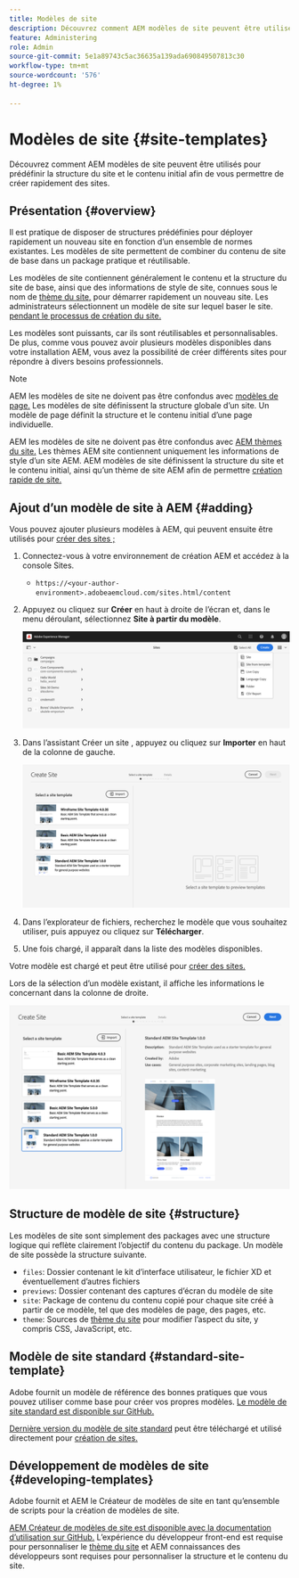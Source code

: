 ```yaml
---
title: Modèles de site
description: Découvrez comment AEM modèles de site peuvent être utilisés pour prédéfinir la structure du site et le contenu initial afin de vous permettre de créer rapidement des sites.
feature: Administering
role: Admin
source-git-commit: 5e1a89743c5ac36635a139ada690849507813c30
workflow-type: tm+mt
source-wordcount: '576'
ht-degree: 1%

---
```



# Modèles de site {#site-templates}

Découvrez comment AEM modèles de site peuvent être utilisés pour prédéfinir la structure du site et le contenu initial afin de vous permettre de créer rapidement des sites.

## Présentation {#overview}

Il est pratique de disposer de structures prédéfinies pour déployer rapidement un nouveau site en fonction d’un ensemble de normes existantes. Les modèles de site permettent de combiner du contenu de site de base dans un package pratique et réutilisable.

Les modèles de site contiennent généralement le contenu et la structure du site de base, ainsi que des informations de style de site, connues sous le nom de [thème du site,](site-themes.md) pour démarrer rapidement un nouveau site. Les administrateurs sélectionnent un modèle de site sur lequel baser le site. [pendant le processus de création du site.](create-site.md)

Les modèles sont puissants, car ils sont réutilisables et personnalisables. De plus, comme vous pouvez avoir plusieurs modèles disponibles dans votre installation AEM, vous avez la possibilité de créer différents sites pour répondre à divers besoins professionnels.

>[!NOTE]
>
>AEM les modèles de site ne doivent pas être confondus avec [modèles de page.](/help/sites-cloud/authoring/features/templates.md) Les modèles de site définissent la structure globale d’un site. Un modèle de page définit la structure et le contenu initial d’une page individuelle.
>
>AEM les modèles de site ne doivent pas être confondus avec [AEM thèmes du site.](site-themes.md) Les thèmes AEM site contiennent uniquement les informations de style d’un site AEM. AEM modèles de site définissent la structure du site et le contenu initial, ainsi qu’un thème de site AEM afin de permettre [création rapide de site.](create-site.md)

## Ajout d’un modèle de site à AEM {#adding}

Vous pouvez ajouter plusieurs modèles à AEM, qui peuvent ensuite être utilisés pour [créer des sites ;](create-site.md)

1. Connectez-vous à votre environnement de création AEM et accédez à la console Sites.

   * `https://<your-author-environment>.adobeaemcloud.com/sites.html/content`

1. Appuyez ou cliquez sur **Créer** en haut à droite de l’écran et, dans le menu déroulant, sélectionnez **Site à partir du modèle**.

   ![Créer un site à partir d&#39;un modèle](../assets/create-site-from-template.png)

1. Dans l’assistant Créer un site , appuyez ou cliquez sur **Importer** en haut de la colonne de gauche.

   ![Assistant de création de site](../assets/site-creation-wizard.png)

1. Dans l’explorateur de fichiers, recherchez le modèle que vous souhaitez utiliser, puis appuyez ou cliquez sur **Télécharger**.

1. Une fois chargé, il apparaît dans la liste des modèles disponibles.

Votre modèle est chargé et peut être utilisé pour [créer des sites.](create-site.md)

Lors de la sélection d’un modèle existant, il affiche les informations le concernant dans la colonne de droite.

![Sélectionner un modèle](../assets/select-site-template.png)

## Structure de modèle de site {#structure}

Les modèles de site sont simplement des packages avec une structure logique qui reflète clairement l’objectif du contenu du package. Un modèle de site possède la structure suivante.

* `files`: Dossier contenant le kit d’interface utilisateur, le fichier XD et éventuellement d’autres fichiers
* `previews`: Dossier contenant des captures d’écran du modèle de site
* `site`: Package de contenu du contenu copié pour chaque site créé à partir de ce modèle, tel que des modèles de page, des pages, etc.
* `theme`: Sources de [thème du site](site-themes.md) pour modifier l’aspect du site, y compris CSS, JavaScript, etc.

## Modèle de site standard {#standard-site-template}

Adobe fournit un modèle de référence des bonnes pratiques que vous pouvez utiliser comme base pour créer vos propres modèles. [Le modèle de site standard est disponible sur GitHub.](https://github.com/adobe/aem-site-template-standard)

[Dernière version du modèle de site standard](https://github.com/adobe/aem-site-template-standard/releases) peut être téléchargé et utilisé directement pour [création de sites.](create-site.md)

## Développement de modèles de site {#developing-templates}

Adobe fournit et AEM le Créateur de modèles de site en tant qu’ensemble de scripts pour la création de modèles de site.

[AEM Créateur de modèles de site est disponible avec la documentation d’utilisation sur GitHub.](https://github.com/adobe/aem-site-template-builder) L’expérience du développeur front-end est requise pour personnaliser le [thème du site](site-themes.md) et AEM connaissances des développeurs sont requises pour personnaliser la structure et le contenu du site.
